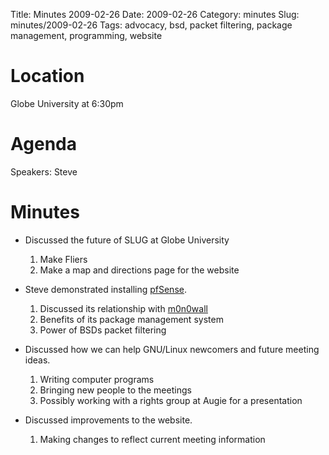 Title: Minutes 2009-02-26
Date: 2009-02-26
Category: minutes
Slug: minutes/2009-02-26
Tags: advocacy, bsd, packet filtering, package management, programming, website

Location
========

Globe University at 6:30pm

Agenda
======

<!-- PELICAN_BEGIN_SUMMARY -->
Speakers: Steve
<!-- PELICAN_END_SUMMARY -->

Minutes
=======

-   Discussed the future of SLUG at Globe University
    1.  Make Fliers
    2.  Make a map and directions page for the website

-   Steve demonstrated installing [pfSense](http://www.pfsense.org/).
    1.  Discussed its relationship with [m0n0wall](http://m0n0.ch/wall/)
    2.  Benefits of its package management system
    3.  Power of BSDs packet filtering

-   Discussed how we can help GNU/Linux newcomers and future meeting
    ideas.
    1.  Writing computer programs
    2.  Bringing new people to the meetings
    3.  Possibly working with a rights group at Augie for a presentation

-   Discussed improvements to the website.
    1.  Making changes to reflect current meeting information

